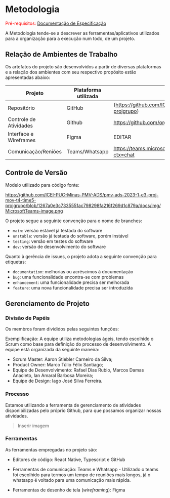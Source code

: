 
# Metodologia

<span style="color:red">Pré-requisitos: <a href="2-Especificação do Projeto.md"> Documentação de Especificação</a></span>

A Metodologia tende-se a descrever as ferramentas/aplicativos utilizados para a organização para a execução num todo, de um projeto. 

## Relação de Ambientes de Trabalho

Os artefatos do projeto são desenvolvidos a partir de diversas plataformas e a relação dos ambientes com seu respectivo propósito estão apresentadas abaixo: 

| Projeto                    | Plataforma utilizada                                   | Links      |
| ------                     | ------------------------------------------------------ | ---------- |
| Repositório                | GitHub                                                 | (https://github.com/ICEI-PUC-Minas-PMV-ADS/pmv-ads-2023-1-e3-proj-mov-t4-time5-projgrupo)   |
| Controle de Atividades     | Github                                                 |   https://github.com/orgs/ICEI-PUC-Minas-PMV-ADS/projects/242/views/1     |
| Interface e Wireframes     | Figma                                                  | EDITAR       |
| Comunicação/Reniões        | Teams/Whatsapp                                         |  https://teams.microsoft.com/_#/conversations/19:09f7687db2024992a0e795e1991f3273@thread.v2?ctx=chat    |


## Controle de Versão

Modelo utilizado para código fonte:

https://github.com/ICEI-PUC-Minas-PMV-ADS/pmv-ads-2023-1-e3-proj-mov-t4-time5-projgrupo/blob/1267a0e3c7335551ac798298fa216f269d1c879a/docs/img/MicrosoftTeams-image.png 

O projeto segue a seguinte convenção para o nome de branches:

- `main`: versão estável já testada do software
- `unstable`: versão já testada do software, porém instável
- `testing`: versão em testes do software
- `dev`: versão de desenvolvimento do software

Quanto à gerência de issues, o projeto adota a seguinte convenção para
etiquetas:

- `documentation`: melhorias ou acréscimos à documentação
- `bug`: uma funcionalidade encontra-se com problemas
- `enhancement`: uma funcionalidade precisa ser melhorada
- `feature`: uma nova funcionalidade precisa ser introduzida

## Gerenciamento de Projeto

### Divisão de Papéis

Os membros foram divididos pelas seguintes funções: 

Exemplificação: A equipe utiliza metodologias ágeis, tendo escolhido o Scrum como base para definição do processo de desenvolvimento. A equipe está organizada da seguinte maneira:
- Scrum Master: Aaron Stiebler Carneiro da Silva;
- Product Owner: Marco Túlio Félix Santiago;
- Equipe de Desenvolvimento: Rafael Dias Rubio, Marcos Damas Anacleto, Ian Amaral Barbosa Moreira;
- Equipe de Design: Iago José Silva Ferreira.

### Processo

Estamos utilizando a ferramenta de gerenciamento de atividades disponibilizadas pelo próprio Github, para que possamos organizar nossas atividades. 

> Inserir imagem 
 
### Ferramentas

As ferramentas empregadas no projeto são:

- Editores de código: React Native, Typescript e GitHub 

- Ferramentas de comunicação: Teams e Whatsapp - Utilizado o teams foi escolhido para termos um tempo de reuniões mais longos, já o whatsapp é voltado para uma comunicação mais rápida.

- Ferramentas de desenho de tela (_wireframing_): Figma




 
